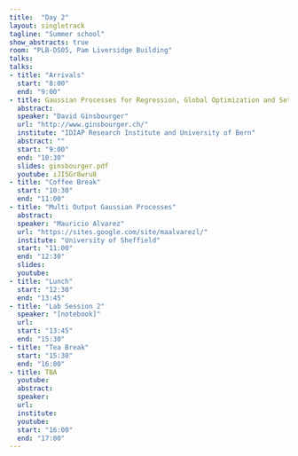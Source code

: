 ```yaml
---
title:  "Day 2"
layout: singletrack
tagline: "Summer school"
show_abstracts: true
room: "PLB-DS05, Pam Liversidge Building"
talks:
talks:
- title: "Arrivals"
  start: "8:00"
  end: "9:00"
- title: Gaussian Processes for Regression, Global Optimization and Set Estimation
  abstract:
  speaker: "David Ginsbourger"
  url: "http://www.ginsbourger.ch/"
  institute: "IDIAP Research Institute and University of Bern"
  abstract: ""
  start: "9:00"
  end: "10:30"
  slides: ginsbourger.pdf
  youtube: iJI5Gr8wru8
- title: "Coffee Break"
  start: "10:30"
  end: "11:00"
- title: "Multi Output Gaussian Processes"
  abstract:
  speaker: "Mauricio Alvarez"
  url: "https://sites.google.com/site/maalvarezl/"
  institute: "University of Sheffield"
  start: "11:00"
  end: "12:30"
  slides: 
  youtube: 
- title: "Lunch"
  start: "12:30"
  end: "13:45"
- title: "Lab Session 2"
  speaker: "[notebook]"
  url: 
  start: "13:45"
  end: "15:30"
- title: "Tea Break"
  start: "15:30"
  end: "16:00"
- title: TBA
  youtube: 
  abstract:
  speaker: 
  url: 
  institute: 
  youtube: 
  start: "16:00"
  end: "17:00"
---
```

